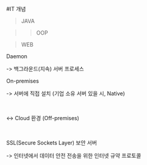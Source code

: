 #IT 개념
> JAVA

>> OOP




> WEB

Daemon

-> 백그라운드(지속) 서버 프로세스


On-premises

-> 서버에 직접 설치 (기업 소유 서버 있을 시, Native)

​

<-> Cloud 환경 (Off-premises)

​

SSL(Secure Sockets Layer) 보안 서버

-> 인터넷에서 데이터 안전 전송을 위한 인터넷 규약 프로토콜